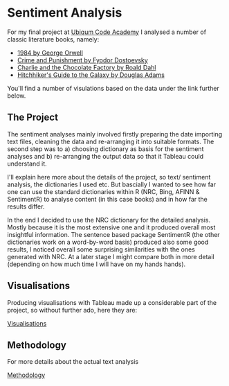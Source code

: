 # Sentiment Analysis

For my final project at [Ubiqum Code Academy](https://goo.gl/aEmoTQ) I analysed a number of classic literature books, namely:

- [1984 by George Orwell](https://en.wikipedia.org/wiki/Nineteen_Eighty-Four)
- [Crime and Punishment by Fyodor Dostoevsky](https://en.wikipedia.org/wiki/Crime_and_Punishment)
- [Charlie and the Chocolate Factory by Roald Dahl](https://en.wikipedia.org/wiki/Charlie_and_the_Chocolate_Factory)
- [Hitchhiker's Guide to the Galaxy by Douglas Adams](https://en.wikipedia.org/wiki/The_Hitchhiker%27s_Guide_to_the_Galaxy)

You'll find a number of visulations based on the data under the link further below.

## The Project

The sentiment analyses mainly involved firstly preparing the date importing text files, cleaning the data and re-arranging it into suitable formats. The second step was to a) choosing dictionary as basis for the sentiment analyses and b) re-arranging the output data so that it Tableau could understand it. 

I'll explain here more about the details of the project, so text/ sentiment analysis, the dictionaries I used etc. But bascially I wanted to see how far one can use the standard dictionaries within R (NRC, Bing, AFINN & SentimentR) to analyse content (in this case books) and in how far the results differ.

In the end I decided to use the NRC dictionary for the detailed analysis. Mostly because it is the most extensive one and it produced overall most insightful information. The sentence based package SentimentR (the other dictionaries work on a word-by-word basis) produced also some good results, I noticed overall some surprising similarities with the ones generated with NRC. At a later stage I might compare both in more detail (depending on how much time I will have on my hands hands). 

## Visualisations

Producing visualisations with Tableau made up a considerable part of the project, so without further ado, here they are:

[Visualisations](sentiments_multiple.html)

## Methodology

For more details about the actual text analysis

[Methodology](methodology.md)
